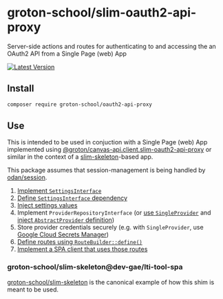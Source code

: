 # groton-school/slim-oauth2-api-proxy

Server-side actions and routes for authenticating to and accessing the an OAuth2 API from a Single Page (web) App

[![Latest Version](https://img.shields.io/packagist/v/groton-school/slim-oauth2-api-proxy.svg)](https://packagist.org/packages/groton-school/slim-oauth2-api-proxy)

## Install

```bash
composer require groton-school/oauth2-api-proxy
```

## Use

This is intended to be used in conjuction with a Single Page (web) App implemented using [@groton/canvas-api.client.slim-oauth2-api-proxy](https://npmjs.org/package/@groton/canvas-api.client.slim-oauth2-api-proxy) or similar in the context of a [slim-skeleton](https://github.com/slimphp/Slim-Skeleton#readme)-based app.

This package assumes that session-management is being handled by [odan/session](https://github.com/odan/session#readme).

1. [Implement `SettingsInterface`](https://github.com/groton-school/slim-skeleton/blob/cab11822b0beb536cf4a4d77aaab15f4624b391a/src/Application/Settings/SettingsInterface.php#L12-L17)
2. [Define `SettingsInterface` dependency](https://github.com/groton-school/slim-skeleton/blob/cab11822b0beb536cf4a4d77aaab15f4624b391a/app/dependencies.php#L37)
3. [Inject settings values](https://github.com/groton-school/slim-skeleton/blob/cab11822b0beb536cf4a4d77aaab15f4624b391a/src/Application/Settings/Settings.php#L27-L35)
4. Implement `ProviderRepositoryInterface` (or [use `SingleProvider`](https://github.com/groton-school/slim-skeleton/blob/cab11822b0beb536cf4a4d77aaab15f4624b391a/app/repositories.php#L14) and [inject `AbstractProvider` definition](https://github.com/groton-school/slim-skeleton/blob/cab11822b0beb536cf4a4d77aaab15f4624b391a/app/dependencies.php#L62-L70))
5. Store provider credentials securely (e.g. with `SingleProvider`, use [Google Cloud Secrets Manager](https://github.com/groton-school/slim-skeleton/blob/cab11822b0beb536cf4a4d77aaab15f4624b391a/app/dependencies.php#L65-L69))
6. [Define routes using `RouteBuilder::define()`](https://github.com/groton-school/slim-skeleton/blob/cab11822b0beb536cf4a4d77aaab15f4624b391a/app/routes.php#L25-L26)
7. [Implement a SPA client that uses those routes](https://github.com/groton-school/slim-skeleton/blob/cab11822b0beb536cf4a4d77aaab15f4624b391a/src/SPA/index.ts)

### groton-school/slim-skeleton@dev-gae/lti-tool-spa

[groton-school/slim-skeleton](https://github.com/groton-school/slim-skeleton/tree/gae/lti-tool_oauth2-api-proxy) is the canonical example of how this shim is meant to be used.
